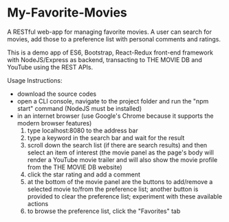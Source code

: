 # My-Favorite-Movies

A RESTful web-app for managing favorite movies.
A user can search for movies, add those to a preference list with personal comments and ratings.

This is a demo app of ES6, Bootstrap, React-Redux front-end framework with NodeJS/Express as backend, transacting to THE MOVIE DB and YouTube using the REST APIs.

Usage Instructions:
- download the source codes
- open a CLI console, navigate to the project folder and run the "npm start" command (NodeJS must be installed)
- in an internet browser (use Google's Chrome because it supports the modern browser features)
  1) type localhost:8080 to the address bar
  2) type a keyword in the search bar and wait for the result
  3) scroll down the search list (if there are search results) and then select an item of interest (the movie panel as the page's body will render a YouTube movie trailer and will also show the movie profile from the THE MOVIE DB website)
  4) click the star rating and add a comment
  5) at the bottom of the movie panel are the buttons to add/remove a selected movie to/from the preference list; another button is provided to clear the preference list; experiment with these available actions
  6) to browse the preference list, click the "Favorites" tab
